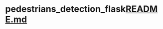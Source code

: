 # pedestrians_detection_flask[README.md](https://github.com/Sriramsureshkumar/pedestrians_detection_flask/files/9060672/README.md)

